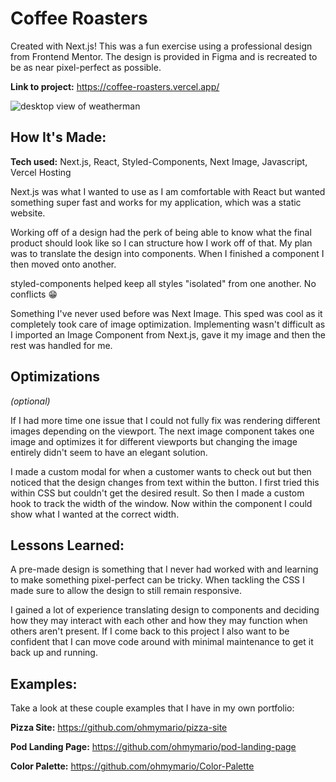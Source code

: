 # Coffee Roasters

Created with Next.js! This was a fun exercise using a professional design from Frontend Mentor. The design is provided in Figma and is recreated to be as near pixel-perfect as possible.

**Link to project:** https://coffee-roasters.vercel.app/

![desktop view of weatherman](https://drive.google.com/uc?export=view&id=1m45csQETTZetU1fMcFH7RiFSBLZRPTyP)

## How It's Made:

**Tech used:** Next.js, React, Styled-Components, Next Image, Javascript, Vercel Hosting

Next.js was what I wanted to use as I am comfortable with React but wanted something super fast and works for my application, which was a static website.

Working off of a design had the perk of being able to know what the final product should look like so I can structure how I work off of that. My plan was to translate the design into components. When I finished a component I then moved onto another.

styled-components helped keep all styles "isolated" from one another. No conflicts 😁

Something I've never used before was Next Image. This sped was cool as it completely took care of image optimization. Implementing wasn't difficult as I imported an Image Component from Next.js, gave it my image and then the rest was handled for me.

## Optimizations
*(optional)*

If I had more time one issue that I could not fully fix was rendering different images depending on the viewport. The next image component takes one image and optimizes it for different viewports but changing the image entirely didn't seem to have an elegant solution.

I made a custom modal for when a customer wants to check out but then noticed that the design changes from text within the button. I first tried this within CSS but couldn't get the desired result. So then I made a custom hook to track the width of the window. Now within the component I could show what I wanted at the correct width.

## Lessons Learned:

A pre-made design is something that I never had worked with and learning to make something pixel-perfect can be tricky. When tackling the CSS I made sure to allow the design to still remain responsive.

I gained a lot of experience translating design to components and deciding how they may interact with each other and how they may function when others aren't present. If I come back to this project I also want to be confident that I can move code around with minimal maintenance to get it back up and running.

## Examples:
Take a look at these couple examples that I have in my own portfolio:

**Pizza Site:** https://github.com/ohmymario/pizza-site

**Pod Landing Page:** https://github.com/ohmymario/pod-landing-page

**Color Palette:** https://github.com/ohmymario/Color-Palette

